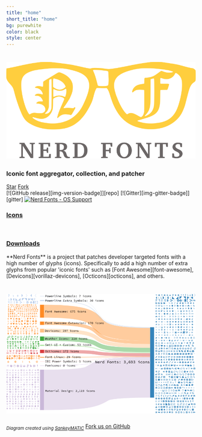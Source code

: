 ```yaml
---
title: "home"
short_title: "home"
bg: purewhite
color: black
style: center
---
```


<h1 align="center">
  <a href="https://github.com/ryanoasis/nerd-fonts"><img src="img/nerd-fonts-logo.svg" alt="Nerd Fonts - Iconic font aggregator" /></a>
</h1>

### Iconic font aggregator, collection, and patcher
<div>
<a class="github-button" href="https://github.com/ryanoasis/nerd-fonts" data-icon="octicon-star" data-style="mega" data-count-href="/ryanoasis/nerd-fonts/stargazers" data-count-api="/repos/ryanoasis/nerd-fonts#stargazers_count" data-count-aria-label="# stargazers on GitHub" aria-label="Star ryanoasis/nerd-fonts on GitHub">Star</a>
<a class="github-button" href="https://github.com/ryanoasis/nerd-fonts/fork" data-icon="octicon-repo-forked" data-style="mega" data-count-href="/ryanoasis/nerd-fonts/network" data-count-api="/repos/ryanoasis/nerd-fonts#forks_count" data-count-aria-label="# forks on GitHub" aria-label="Fork ryanoasis/nerd-fonts on GitHub">Fork</a>
</div>
<div class="container">
  <div class="full column nerd-font-badges" markdown="1">
  [![GitHub release][img-version-badge]][repo]&nbsp;[![Gitter][img-gitter-badge]][gitter] <a href="#downloads" title=""><img src="https://raw.githubusercontent.com/wiki/ryanoasis/nerd-fonts/images/faux-shield-badge-os-logos.svg?sanitize=true" alt="Nerd Fonts - OS Support"></a>
  </div>
</div>
<div class="container">
  <div class="full column nerd-font-buttons">
    <h3 class="inlineblock bg-blue text-white nerd-font-button">
      <i class="fa fa-search"></i>
      <a href="#cheat-sheet" class="inlineblock">Icons</a>
    </h3>
    &nbsp;&nbsp;
    <h3 class="inlineblock bg-blue text-white nerd-font-button">
      <i class="fa fa-download"></i>
      <a href="#downloads" class="inlineblock">Downloads</a>
    </h3>
  </div>
</div>
**Nerd Fonts** is a project that patches developer targeted fonts with a high number of glyphs (icons). Specifically to add a high number of extra glyphs from popular 'iconic fonts' such as [Font Awesome][font-awesome], [Devicons][vorillaz-devicons], [Octicons][octicons], and others.
<h1 align="center">
  <a href="https://github.com/ryanoasis/nerd-fonts"><img src="img/sankey-glyphs-combined-diagram.png" alt="Nerd Fonts Sankey Diagram" /></a>
</h1>
<sub class="text-left"><em>Diagram created using <a href="http://sankeymatic.com/" title="SankeyMATIC (BETA): A Sankey diagram builder for everyone">SankeyMATIC</a></em></sub>


<span id="forkongithub">
  <a href="{{ site.source_link }}" class="bg-blue">
    <i class="fa fa-code-fork"></i> Fork us on GitHub <i class="fa fa-heart ow"></i>
  </a>
</span>

<!--
Repo References
-->

[vim-devicons]:https://github.com/ryanoasis/vim-devicons "VimDevIcons Vim Plugin (external link) ➶"
[vorillaz-devicons]:http://vorillaz.github.io/devicons/
[font-awesome]:https://github.com/FortAwesome/Font-Awesome
[font-awesome-extension]:https://github.com/AndreLGava/font-awesome-extension
[octicons]:https://github.com/github/octicons
[font-linux]:https://github.com/Lukas-W/font-linux
[gabrielelana-pomicons]:https://github.com/gabrielelana/pomicons
[Seti-UI]:https://atom.io/themes/seti-ui
[ryanoasis-powerline-extra-symbols]:https://github.com/ryanoasis/powerline-extra-symbols
[wiki]:https://github.com/ryanoasis/nerd-fonts/wiki
[wiki-project-purpose]:https://github.com/ryanoasis/nerd-fonts/wiki/Project-Purpose
[repo]:https://github.com/ryanoasis/nerd-fonts
[gitter]:https://gitter.im/ryanoasis/nerd-fonts

<!--
Website References
-->

[website-iecpower]:http://unicodepowersymbol.com/

<!--
Link References
-->

[w-top]:https://github.com/ryanoasis/nerd-fonts/wiki/screenshots/v1.0.x/windows-pass-sm.png "Windows Compatibile"
[l-top]:https://github.com/ryanoasis/nerd-fonts/wiki/screenshots/v1.0.x/linux-pass-sm.png "Linux Compatibile"
[m-top]:https://github.com/ryanoasis/nerd-fonts/wiki/screenshots/v1.0.x/mac-pass-sm.png "macOS (OSX) Compatibile"

[badge-version]:http://badge.fury.io/gh/ryanoasis%2Fnerd-fonts
[badge-gitter]:https://gitter.im/ryanoasis/nerd-fonts?utm_source=badge&utm_medium=badge&utm_campaign=pr-badge&utm_content=badge

[img-version-badge]:https://img.shields.io/github/release/ryanoasis/nerd-fonts.svg?style=for-the-badge
[img-gitter-badge]:https://img.shields.io/gitter/room/nwjs/nw.js.svg?style=for-the-badge

[consolas]:https://www.microsoft.com/typography/fonts/family.aspx?FID=300
[input-mono]:http://input.fontbureau.com/download/
[pragmatapro]:http://www.fsd.it/shop/fonts/pragmatapro/

[release]:https://github.com/ryanoasis/nerd-fonts/releases/latest "Latest Release (external link) ➶"
